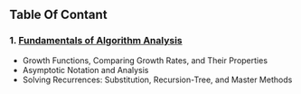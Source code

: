 ## Table Of Contant

### 1. [Fundamentals of Algorithm Analysis](<Algorithm Analysis>)
- Growth Functions, Comparing Growth Rates, and Their Properties
- Asymptotic Notation and Analysis
- Solving Recurrences: Substitution, Recursion-Tree, and Master Methods
